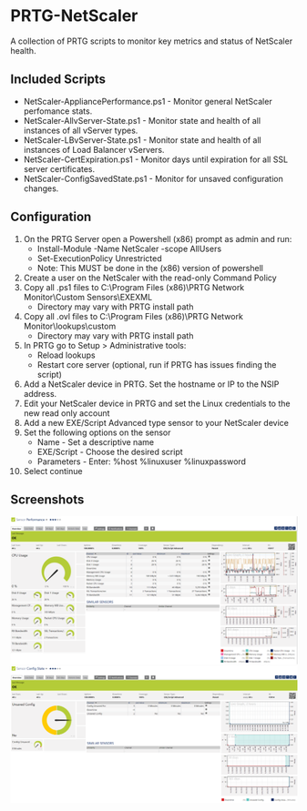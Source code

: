 # PRTG-NetScaler

A collection of PRTG scripts to monitor key metrics and status of NetScaler health.

## Included Scripts
- NetScaler-AppliancePerformance.ps1 - Monitor general NetScaler perfomance stats.
- NetScaler-AllvServer-State.ps1 - Monitor state and health of all instances of all vServer types.
- NetScaler-LBvServer-State.ps1 - Monitor state and health of all instances of Load Balancer vServers.
- NetScaler-CertExpiration.ps1 - Monitor days until expiration for all SSL server certificates.
- NetScaler-ConfigSavedState.ps1 - Monitor for unsaved configuration changes.

## Configuration
1) On the PRTG Server open a Powershell (x86) prompt as admin and run: 
	- Install-Module -Name NetScaler -scope AllUsers
	- Set-ExecutionPolicy Unrestricted
	- Note:  This MUST be done in the (x86) version of powershell
2) Create a user on the NetScaler with the read-only Command Policy
3) Copy all .ps1 files to C:\Program Files (x86)\PRTG Network Monitor\Custom Sensors\EXEXML
	- Directory may vary with PRTG install path
4) Copy all .ovl files to C:\Program Files (x86)\PRTG Network Monitor\lookups\custom
	- Directory may vary with PRTG install path
5) In PRTG go to Setup > Administrative tools:
	- Reload lookups
	- Restart core server (optional, run if PRTG has issues finding the script)
6) Add a NetScaler device in PRTG.  Set the hostname or IP to the NSIP address.
7) Edit your NetScaler device in PRTG and set the Linux credentials to the new read only account
8) Add a new EXE/Script Advanced type sensor to your NetScaler device
9) Set the following options on the sensor
	- Name - Set a descriptive name
	- EXE/Script - Choose the desired script
	- Parameters - Enter: %host %linuxuser %linuxpassword
10) Select continue

## Screenshots
![alt text](Screenshots/Performance.png "Performance Sensor")
![alt text](Screenshots/ConfigState.png "Configuration Sensor")
